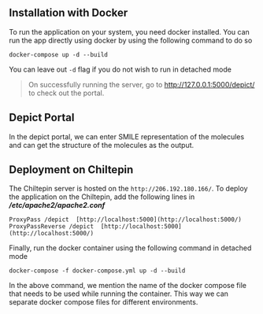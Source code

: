 ## Installation with Docker
To run the application on your system, you need docker installed. You can run the app directly using docker by using the following command to do so

    docker-compose up -d --build 
    
You can leave out `-d` flag if you do not wish to run in detached mode

> On successfully running the server, go to http://127.0.0.1:5000/depict/ to check out the portal.

## Depict Portal
In the depict portal, we can enter SMILE representation of the molecules and can get the structure of the molecules as the output. 


## Deployment on Chiltepin
The Chiltepin server is hosted on the `http://206.192.180.166/`. To deploy the application on the Chiltepin, add the following lines in ***/etc/apache2/apache2.conf***

    ProxyPass /depict  [http://localhost:5000](http://localhost:5000/)
    ProxyPassReverse /depict  [http://localhost:5000](http://localhost:5000/)

Finally, run the docker container using the following command in detached mode

    docker-compose -f docker-compose.yml up -d --build
In the above command, we mention the name of the docker compose file that needs to be used while running the container. This way we can separate docker compose files for different environments. 
